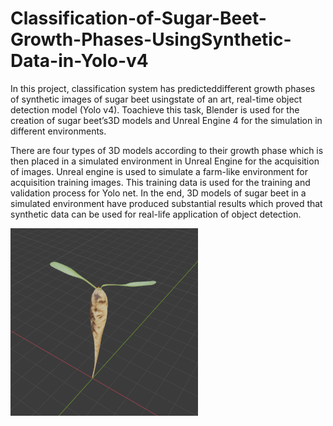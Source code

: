 # Classification-of-Sugar-Beet-Growth-Phases-UsingSynthetic-Data-in-Yolo-v4
In  this  project,  classification  system  has  predicteddifferent  growth  phases  of  synthetic  images  of  sugar  beet  usingstate  of  an  art,  real-time  object  detection  model  (Yolo  v4).  Toachieve this task, Blender is used for the creation of sugar beet’s3D  models  and  Unreal  Engine  4  for  the  simulation  in  different environments. 

There are four types of 3D models according to their growth phase which is then placed in a simulated environment in Unreal Engine for the acquisition of images.
Unreal engine is used to simulate a farm-like environment for acquisition training images. This training data is used for the
training and validation process for Yolo net. In the end, 3D models of sugar beet in a simulated environment have produced
substantial results which proved that synthetic data can be used for real-life application of object detection.

<img src="Images/SugarBeet_stage_1.png" width="300" height="300">
